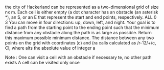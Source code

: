the city of Hackerland can be represented as a two-dimensional grid of size nx m. Each cell is either empty (a dot character has an obstacle (an asterisk *), 
an S, or an E that represent the start and end points, respectively. ALL 0 3 You can move in four directions: up, down, left, and night. 
Your goal is to find a path from the starting point to the ending point such that the minimum distance from any obstacle along the path is as large as possible. 
Return this maximum possible minimum distance. The distance between any two points on the grid with coordinates (c) and (ra calis calculated as /r-12/+/c, Cl,
where alts the absolute value of integer a 

Note : 
One can visit a cell with an obstacle if necessary te, no other path exists 
A cell can be visited only once 
